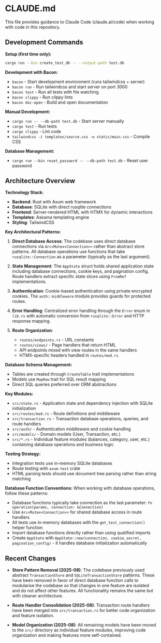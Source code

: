 # CLAUDE.md

This file provides guidance to Claude Code (claude.ai/code) when working with code in this repository.

## Development Commands

**Setup (first time only):**
```bash
cargo run --bin create_test_db -- --output-path test.db
```

**Development with Bacon:**
- `bacon` - Start development environment (runs tailwindcss + server)
- `bacon run` - Run tailwindcss and start server on port 3000
- `bacon test` - Run all tests with file watching
- `bacon clippy` - Run clippy lints
- `bacon doc-open` - Build and open documentation

**Manual Development:**
- `cargo run -- --db-path test.db` - Start server manually
- `cargo test` - Run tests
- `cargo clippy` - Lint code
- `tailwindcss -i templates/source.css -o static/main.css` - Compile CSS

**Database Management:**
- `cargo run --bin reset_password -- --db-path test.db` - Reset user password

## Architecture Overview

**Technology Stack:**
- **Backend**: Rust with Axum web framework
- **Database**: SQLite with direct rusqlite connections
- **Frontend**: Server-rendered HTML with HTMX for dynamic interactions
- **Templates**: Askama templating engine
- **Styling**: TailwindCSS

**Key Architectural Patterns:**

1. **Direct Database Access**: The codebase uses direct database connections via `Arc<Mutex<Connection>>` rather than abstract store patterns. All database operations use functions that take `rusqlite::Connection` as a parameter (typically as the last argument).

2. **State Management**: The `AppState` struct holds shared application state including database connections, cookie keys, and pagination config. Route handlers extract specific state slices using `FromRef` implementations.

3. **Authentication**: Cookie-based authentication using private encrypted cookies. The `auth::middleware` module provides guards for protected routes.

4. **Error Handling**: Centralized error handling through the `Error` enum in `lib.rs` with automatic conversion from `rusqlite::Error` and HTTP response mapping.

5. **Route Organization**:
   - `routes/endpoints.rs` - URL constants
   - `routes/views/` - Page handlers that return HTML
   - API endpoints mixed with view routes in the same handlers
   - HTMX-specific headers handled in `routes/mod.rs`

**Database Schema Management:**
- Tables are created through `CreateTable` trait implementations
- Models use `MapRow` trait for SQL result mapping
- Direct SQL queries preferred over ORM abstractions

**Key Modules:**
- `src/state.rs` - Application state and dependency injection with SQLite initialization
- `src/routes/mod.rs` - Route definitions and middleware
- `src/transaction.rs` - Transaction database operations, queries, and route handlers
- `src/auth/` - Authentication middleware and cookie handling
- `src/models/` - Domain models (User, Transaction, etc.)
- `src/*.rs` - Individual feature modules (balances, category, user, etc.) containing database operations and business logic

**Testing Strategy:**
- Integration tests use in-memory SQLite databases
- Route testing with `axum-test` crate
- HTML parsing tests should use document tree parsing rather than string matching

**Database Function Conventions:**
When working with database operations, follow these patterns:
- Database functions typically take connection as the last parameter: `fn operation(params, connection: &Connection)`
- Use `Arc<Mutex<Connection>>` for shared database access in route handlers
- All tests use in-memory databases with the `get_test_connection()` helper function
- Import database functions directly rather than using qualified imports
- Create `AppState` with `AppState::new(connection, cookie_secret, pagination_config)` - it handles database initialization automatically

## Recent Changes

- **Store Pattern Removal (2025-08)**: The codebase previously used abstract
   `TransactionStore` and `SQLiteTransactionStore` patterns. These have been
   removed in favor of direct database function calls to modularise the codebase
   so that changes in one feature are isolated and do not affect other features.
   All functionality remains the same but with cleaner architecture.

- **Route Handler Consolidation (2025-08)**: Transaction route handlers have been
   merged into `src/transaction.rs` for better code organization and feature isolation.

- **Model Organization (2025-08)**: All remaining models have been moved to the
   `src/` directory as individual feature modules, improving code organization
   and making features more self-contained.
